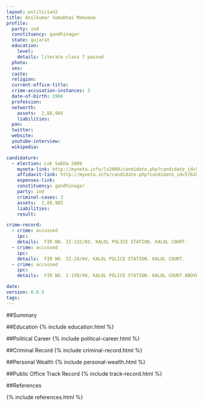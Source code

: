 ```yaml
---
layout: politician2
title: Anilkumar Somabhai Makwana
profile: 
  party: ind
  constituency: gandhinagar
  state: gujarat
  education: 
    level: 
    details: literate class 7 passed
  photo: 
  sex: 
  caste: 
  religion: 
  current-office-title: 
  crime-accusation-instances: 3
  date-of-birth: 1966
  profession: 
  networth: 
    assets:  2,88,985
    liabilities: 
  pan: 
  twitter: 
  website: 
  youtube-interview: 
  wikipedia: 

candidature: 
  - election: Lok Sabha 2009
    myneta-link: http://myneta.info/ls2009/candidate.php?candidate_id=5762
    affidavit-link: http://myneta.info/candidate.php?candidate_id=5762&scan=original
    expenses-link: 
    constituency: gandhinagar 
    party: ind
    criminal-cases: 3
    assets:  2,88,985
    liabilities: 
    result:  

crime-record: 
  - crime: accussed
    ipc: 
    details:  FIR NO. II-132/03, KALOL POLICE STATION. KALOL COURT.  
  - crime: accussed
    ipc: 
    details:  FIR NO. II-28/04, KALOL POLICE STATION. KALOL COURT.  
  - crime: accussed
    ipc: 
    details:  FIR NO. I-150/99, KALOL POLICE STATION. KALOL COURT.ABOVE ALL THREE CASES ARE ON GAMBLING ACT & OTHER ACT  

date: 
version: 0.0.5
tags: 
---
```

##Summary


##Education
{% include education.html %}


##Political Career
{% include political-career.html %}


##Criminal Record
{% include criminal-record.html %}


##Personal Wealth
{% include personal-wealth.html %}


##Public Office Track Record
{% include track-record.html %}


##References


{% include references.html %}